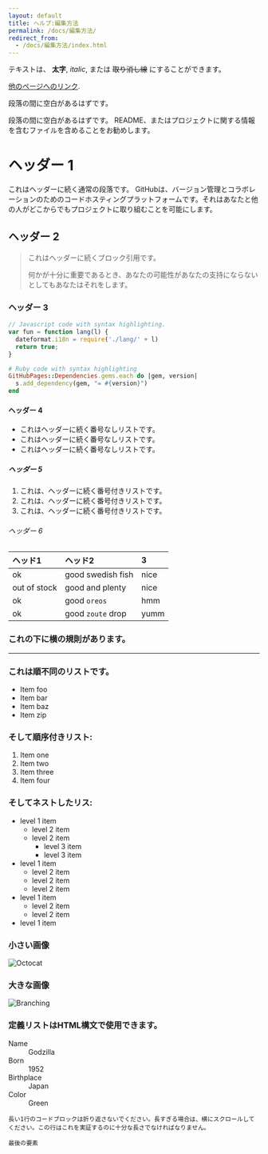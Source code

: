 ```yaml
---
layout: default
title: ヘルプ:編集方法
permalink: /docs/編集方法/
redirect_from:
  - /docs/編集方法/index.html
---
```


テキストは、 **太字**, _italic_, または ~~取り消し線~~ にすることができます。

[他のページへのリンク](./another-page.html).

段落の間に空白があるはずです。

段落の間に空白があるはずです。 README、またはプロジェクトに関する情報を含むファイルを含めることをお勧めします。

# ヘッダー 1

これはヘッダーに続く通常の段落です。 GitHubは、バージョン管理とコラボレーションのためのコードホスティングプラットフォームです。それはあなたと他の人がどこからでもプロジェクトに取り組むことを可能にします。

## ヘッダー 2

> これはヘッダーに続くブロック引用です。
>
> 何かが十分に重要であるとき、あなたの可能性があなたの支持にならないとしてもあなたはそれをします。

### ヘッダー 3

```js
// Javascript code with syntax highlighting.
var fun = function lang(l) {
  dateformat.i18n = require('./lang/' + l)
  return true;
}
```

```ruby
# Ruby code with syntax highlighting
GitHubPages::Dependencies.gems.each do |gem, version|
  s.add_dependency(gem, "= #{version}")
end
```

#### ヘッダー 4

*   これはヘッダーに続く番号なしリストです。
*   これはヘッダーに続く番号なしリストです。
*   これはヘッダーに続く番号なしリストです。

##### ヘッダー 5

1.  これは、ヘッダーに続く番号付きリストです。
2.  これは、ヘッダーに続く番号付きリストです。
3.  これは、ヘッダーに続く番号付きリストです。

###### ヘッダー 6

| ヘッド1        | ヘッド2          | 3 |
|:-------------|:------------------|:------|
| ok           | good swedish fish | nice  |
| out of stock | good and plenty   | nice  |
| ok           | good `oreos`      | hmm   |
| ok           | good `zoute` drop | yumm  |

### これの下に横の規則があります。

* * *

### これは順不同のリストです。

*   Item foo
*   Item bar
*   Item baz
*   Item zip

### そして順序付きリスト:

1.  Item one
1.  Item two
1.  Item three
1.  Item four

### そしてネストしたリス:

- level 1 item
  - level 2 item
  - level 2 item
    - level 3 item
    - level 3 item
- level 1 item
  - level 2 item
  - level 2 item
  - level 2 item
- level 1 item
  - level 2 item
  - level 2 item
- level 1 item

### 小さい画像

![Octocat](https://assets-cdn.github.com/images/icons/emoji/octocat.png)

### 大きな画像

![Branching](https://guides.github.com/activities/hello-world/branching.png)


### 定義リストはHTML構文で使用できます。

<dl>
<dt>Name</dt>
<dd>Godzilla</dd>
<dt>Born</dt>
<dd>1952</dd>
<dt>Birthplace</dt>
<dd>Japan</dd>
<dt>Color</dt>
<dd>Green</dd>
</dl>

```
長い1行のコードブロックは折り返さないでください。長すぎる場合は、横にスクロールしてください。この行はこれを実証するのに十分な長さでなければなりません。
```

```
最後の要素
```
